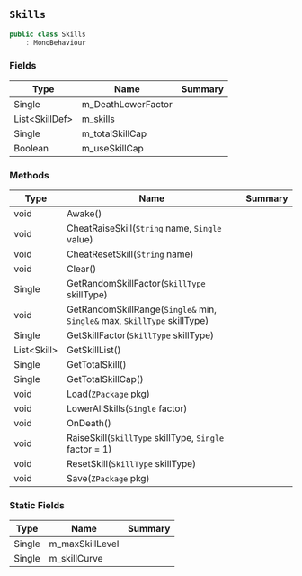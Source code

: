 ## `Skills`

```csharp
public class Skills
    : MonoBehaviour

```

### Fields

| Type | Name | Summary | 
| --- | --- | --- | 
| Single | m_DeathLowerFactor |  | 
| List&lt;SkillDef&gt; | m_skills |  | 
| Single | m_totalSkillCap |  | 
| Boolean | m_useSkillCap |  | 


### Methods

| Type | Name | Summary | 
| --- | --- | --- | 
| void | Awake() |  | 
| void | CheatRaiseSkill(`String` name, `Single` value) |  | 
| void | CheatResetSkill(`String` name) |  | 
| void | Clear() |  | 
| Single | GetRandomSkillFactor(`SkillType` skillType) |  | 
| void | GetRandomSkillRange(`Single&` min, `Single&` max, `SkillType` skillType) |  | 
| Single | GetSkillFactor(`SkillType` skillType) |  | 
| List&lt;Skill&gt; | GetSkillList() |  | 
| Single | GetTotalSkill() |  | 
| Single | GetTotalSkillCap() |  | 
| void | Load(`ZPackage` pkg) |  | 
| void | LowerAllSkills(`Single` factor) |  | 
| void | OnDeath() |  | 
| void | RaiseSkill(`SkillType` skillType, `Single` factor = 1) |  | 
| void | ResetSkill(`SkillType` skillType) |  | 
| void | Save(`ZPackage` pkg) |  | 


### Static Fields

| Type | Name | Summary | 
| --- | --- | --- | 
| Single | m_maxSkillLevel |  | 
| Single | m_skillCurve |  | 


